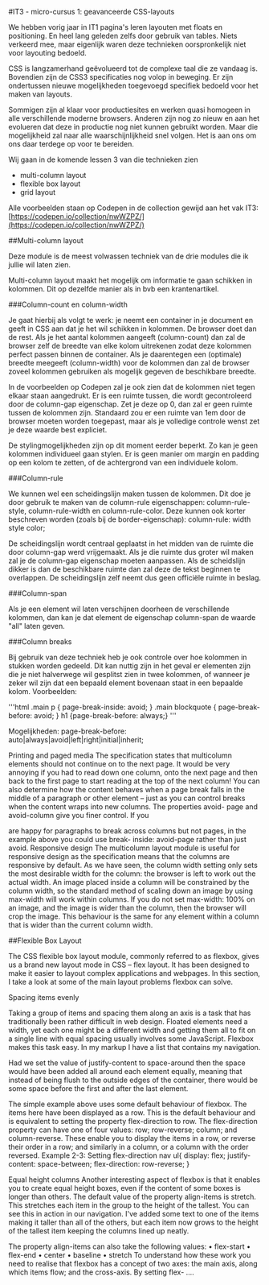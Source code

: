 #IT3 - micro-cursus 1: geavanceerde CSS-layouts

We hebben vorig jaar in IT1 pagina's leren layouten met floats en positioning. En heel lang geleden zelfs door gebruik van tables. Niets verkeerd mee, maar eigenlijk waren deze technieken oorspronkelijk niet voor layouting bedoeld. 

CSS is langzamerhand geëvolueerd tot de complexe taal die ze vandaag is. Bovendien zijn de CSS3 specificaties nog volop in beweging. Er zijn ondertussen nieuwe mogelijkheden toegevoegd specifiek bedoeld voor het maken van layouts. 

Sommigen zijn al klaar voor productiesites en werken quasi homogeen in alle verschillende moderne browsers. Anderen zijn nog zo nieuw en aan het evolueren dat deze in productie nog niet kunnen gebruikt worden. Maar die mogelijkheid zal naar alle waarschijnlijkheid snel volgen. Het is aan ons om ons daar terdege op voor te bereiden.  

Wij gaan in de komende lessen 3 van die technieken zien
- multi-column layout
- flexible box layout
- grid layout

Alle voorbeelden staan op Codepen in de collection gewijd aan het vak IT3: [https://codepen.io/collection/nwWZPZ/](https://codepen.io/collection/nwWZPZ/)


##Multi-column layout

Deze module is de meest volwassen techniek van de drie modules die ik jullie wil laten zien. 

Multi-column layout maakt het mogelijk om informatie te gaan schikken in kolommen. Dit op dezelfde manier als in bvb een krantenartikel. 

###Column-count en column-width

Je gaat hierbij als volgt te werk: je neemt een container in je document en geeft in CSS aan dat je het wil schikken in kolommen. De browser doet dan de rest. Als je het aantal kolommen aangeeft (column-count) dan zal de browser zelf de breedte van elke kolom uitrekenen zodat deze kolommen perfect passen binnen de container. Als je daarentegen een (optimale) breedte meegeeft (column-width) voor de kolommen dan zal de browser zoveel kolommen gebruiken als mogelijk gegeven de beschikbare breedte.   

In de voorbeelden op Codepen zal je ook zien dat de kolommen niet tegen elkaar staan aangedrukt. Er is een ruimte tussen, die wordt gecontroleerd door de column-gap eigenschap. Zet je deze op 0, dan zal er geen ruimte tussen de kolommen zijn. Standaard zou er een ruimte van 1em door de browser moeten worden toegepast, maar als je volledige controle wenst zet je deze waarde best expliciet. 

De stylingmogelijkheden zijn op dit moment eerder beperkt. Zo kan je geen kolommen individueel gaan stylen. Er is geen manier om margin en padding op een kolom te zetten, of de achtergrond van een individuele kolom.

###Column-rule

We kunnen wel een scheidingslijn maken tussen de kolommen. Dit doe je door gebruik te maken van de column-rule eigenschappen: column-rule-style, column-rule-width en column-rule-color. Deze kunnen ook korter beschreven worden (zoals bij de border-eigenschap): column-rule: width style color;

De scheidingslijn wordt centraal geplaatst in het midden van de ruimte die door column-gap werd vrijgemaakt. Als je die ruimte dus groter wil maken zal je de column-gap eigenschap moeten aanpassen. Als de scheidslijn dikker is dan de beschikbare ruimte dan zal deze de tekst beginnen te overlappen. De scheidingslijn zelf neemt dus geen officiële ruimte in beslag.

###Column-span

Als je een element wil laten verschijnen doorheen de verschillende kolommen, dan kan je dat element de eigenschap column-span de waarde "all" laten geven.


###Column breaks

Bij gebruik van deze techniek heb je ook controle over hoe kolommen in stukken worden gedeeld. Dit kan nuttig zijn in het geval er elementen zijn die je niet halverwege wil gesplitst zien in twee kolommen, of wanneer je zeker wil zijn dat een bepaald element bovenaan staat in een bepaalde kolom. Voorbeelden: 

'''html
.main p { page-break-inside: avoid; }
.main blockquote { page-break-before: avoid; }
h1 {page-break-before: always;}
'''


Mogelijkheden:
page-break-before: auto|always|avoid|left|right|initial|inherit;



Printing and paged media
The specification states that multicolumn elements should not continue on to the next page. It would be very annoying if you had to read down one column, onto the next page and then back to the first page to start reading at the top of the next column!
You can also determine how the content behaves when a page break falls in the middle of a paragraph or other element – just as you can control breaks when the content wraps into new columns. The properties avoid- page and avoid-column give you finer control. If you

are happy for paragraphs to break across columns but not pages, in the example above you could use break- inside: avoid-page rather than just avoid.
Responsive design
The multicolumn layout module is useful for responsive design as the specification means that the columns are responsive by default. As we have seen, the column width setting only sets the most desirable width for the column: the browser is left to work out the actual width.
An image placed inside a column will be constrained by the column width, so the standard method of scaling down an image by using max-width will work within columns. If you do not set max-width: 100% on an image, and the image is wider than the column, then the browser will crop the image. This behaviour is the same for any element within a column that is wider than the current column width.

##Flexible Box Layout

The CSS flexible box layout module, commonly referred to as flexbox, gives us a brand new layout mode in CSS – flex layout. It has been designed to make it easier to layout complex applications and webpages. In this section, I take a look at some of the main layout problems flexbox can solve.

Spacing items evenly

Taking a group of items and spacing them along an axis is a task that has traditionally been rather difficult in web design. Floated elements need a width, yet each one might be a different width and getting them all to fit on a single line with equal spacing usually involves some JavaScript. Flexbox makes this task easy. In my markup I have a list that contains my navigation.

Had we set the value of justify-content to space-around then the space would have been added all around each element equally, meaning that instead of being flush to the outside edges of the container, there would be some space before the first and after the last element.

The simple example above uses some default behaviour of flexbox. The items here have been displayed as a row. This is the default behaviour and is equivalent to setting the property flex-direction to row. The flex-direction property can have one of four values: row; row-reverse; column; and column-reverse. These enable you to display the items in a row, or reverse their order in a row; and similarly in a column, or a column with the order reversed. Example 2-3: Setting flex-direction nav ul{ display: flex; justify-content: space-between; flex-direction: row-reverse; }

Equal height columns Another interesting aspect of flexbox is that it enables you to create equal height boxes, even if the content of some boxes is longer than others. The default value of the property align-items is stretch. This stretches each item in the group to the height of the tallest. You can see this in action in our navigation. I've added some text to one of the items making it taller than all of the others, but each item now grows to the height of the tallest item keeping the columns lined up neatly.

The property align-items can also take the following values: • flex-start • flex-end • center • baseline • stretch To understand how these work you need to realise that flexbox has a concept of two axes: the main axis, along which items flow; and the cross-axis. By setting flex-
....
